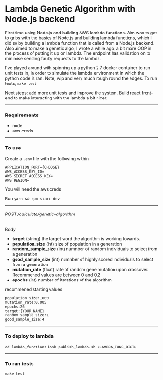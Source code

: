 # Lambda Genetic Algorithm with Node.js backend

First time using Node.js and building AWS lambda functions. Aim was to get to grips with the basics of Node.js and building lambda functions, which I did so by building a lambda function that is called from a Node.js backend. Also aimed to make a genetic algo, I wrote a while ago, a bit more OOP in the process of putting it up on lambda. The endpoint has validation on to minimise sending faulty requests to the lambda.

I've played around with spinning up a python 2.7 docker container to run unit tests in, in order to simulate the lambda environment in which the python code is ran. Note, wip and very much rough round the edges. To run tests, `make test`

Next steps: add more unit tests and improve the system. Build react front-end to make interacting with the lambda a bit nicer.

----

### Requirements
- node
- aws creds
----

### To use
Create a `.env` file with the following within
```
APPLICATION_PORT={CHOOSE}
AWS_ACCESS_KEY_ID=
AWS_SECRET_ACCESS_KEY=
AWS_REGION=
```
You will need the aws creds

Run `yarn && npm start-dev`


---

###### POST /calculate/genetic-algorithm
Body:
- **target** (string) the target word the algorithm is working towards.
- **population_size** (int) size of population in a generation
- **random_sample_size** (int) numnber of random individuals to select from a generation
- **good_sample_size** (int) numnber of highly scored individuals to select from a generation
- **mutation_rate** (float) rate of random gene mutation upon crossover. Recommened values are between 0 and 0.2
- **epochs** (int) number of iterations of the algorithm

recommened starting values
```
population_size:1000
mutation_rate:0.005
epochs:26
target:{YOUR_NAME}
random_sample_size:1
good_sample_size:4
```


---

### To deploy to lambda

`cd lambda_functions`
`bash publish_lambda.sh <LAMBDA_FUNC_DICT>`


---

### To run tests

`make test`
